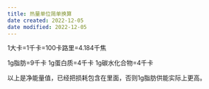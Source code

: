 ```yaml
---
title: 热量单位简单换算
date created: 2022-12-05
date modified: 2022-12-05
---
```

1大卡=1千卡=100卡路里=4.184千焦

1g脂肪=9千卡
1g蛋白质=4千卡
1g碳水化合物=4千卡

以上是净能量值，已经把损耗包含在里面，否则1g脂肪供能实际上更高。